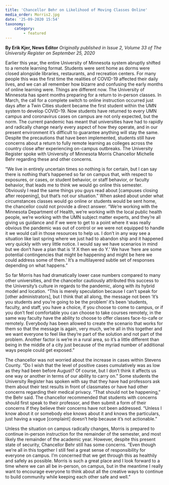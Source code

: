 ```yaml
---
title: 'Chancellor Behr on Likelihood of Moving Classes Online'
media_order: Morris2.jpg
date: '25-09-2020 15:54'
taxonomy:
    category:
        - featured
---
```


**By Erik Kjer, News Editor** _Originally published in Issue 2, Volume 33 of The University Register on September 25, 2020_

Earlier this year, the entire University of Minnesota system abruptly shifted to a remote learning format. Students were sent home as dorms were closed alongside libraries, restaurants, and recreation centers. For many people this was the first time the realities of COVID-19 affected their daily lives, and we can all remember how bizarre and confusing the early months of online learning were. Things are different now. The University of Minnesota has spent months preparing for a return to in-person classes. In March, the call for a complete switch to online instruction occurred just days after a Twin Cities student became the first student within the UMN system to develop COVID-19. Now students have returned to every UMN campus and coronavirus cases on campus are not only expected, but the norm. The current pandemic has meant that universities have had to rapidly and radically change nearly every aspect of how they operate, and in our present environment it’s difficult to guarantee anything will stay the same. Despite the precautions that have been implemented, students still have concerns about a return to fully remote learning as colleges across the country close after experiencing on-campus outbreaks. The University Register spoke with University of Minnesota Morris Chancellor Michelle Behr regarding these and other concerns.

“We live in entirely uncertain times so nothing is for certain, but I can say there is nothing that’s happened so far on campus that, with respect to exposures, or cases, or student behavior, or staff behavior, or faculty behavior, that leads me to think we would go online this semester. Obviously I read the same things you guys read about [campuses closing after reopening], but that’s not our situation.” When asked about under what circumstances classes would go online or students would be sent home, the chancellor could not provide a direct answer. “We’re working with the Minnesota Department of Health, we’re working with the local public health people, we’re working with the UMN subject matter experts, and they’re all giving us guidance and if we were to get to a point where it was really obvious the pandemic was out of control or we were not equipped to handle it we would call in those resources to help us. I don’t in any way see a situation like last spring where we just had to abandon ship and it happened very quickly with very little notice. I would say we have scenarios in mind but we don’t have a plan that is ‘if X then we do Y.’ We have ‘here are some potential contingencies that might be happening and might be here we could address some of them.’ It’s a multilayered subtle set of responses depending on what happens.”

So far Morris has had dramatically lower case numbers compared to many other universities, and the chancellor cautiously attributed this success to the University’s culture in regards to the pandemic, along with its hybrid model and location. “This is merely speculation because I can’t speak for [other administrators], but I think that all along, the message not been ‘it’s you students and you’re going to be the problem’ it’s been ‘students, faculty, and staff, you have a choice, if you choose to come to campus, or if you don’t feel comfortable you can choose to take courses remotely, in the same way faculty have the ability to choose to offer classes face-to-cafe or remotely. Everybody has been allowed to create the scenario that works for them so that the message is again, very much, we’re all in this together and we want everyone to feel like they’re part of the solution and not part of the problem. Another factor is we’re in a rural area, so it’s a little different than being in the middle of a city just because of the myriad number of additional ways people could get exposed.”

The chancellor was not worried about the increase in cases within Stevens County. “Do I wish that the level of positive cases cumulatively was as low as they had been before August? Of course, but I don’t think it affects us one way or another in terms of our ability to carry on.” Some students the University Register has spoken with say that they have had professors ask them about their test results in front of classmates or have had other concerns regarding their medical privacy. “That should not be happening,” the Behr said. The chancellor recommended that students with concerns should first speak to their professor, and then submit a form of their concerns if they believe their concerns have not been addressed. “Unless I know about it or somebody else knows about it and knows the particulars, just having a vague [complaint] doesn’t help because it’s not actionable.”

Unless the situation on campus radically changes, Morris is prepared to continue in-person instruction for the remainder of the semester, and most likely the remainder of the academic year. However, despite this present state of security, Chancellor Behr still has some concerns. “Even though we’re all in this together I still feel a great sense of responsibility for everyone on campus. I’m concerned that we get through this as healthily and safely as possible. Morris is such a great place and I look forward to a time where we can all be in-person, on campus, but in the meantime I really want to encourage everyone to think about all the creative ways to continue to build community while keeping each other safe and well.”
